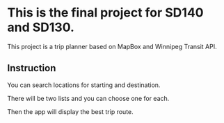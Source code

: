 # This is the final project for SD140 and SD130.

This project is a trip planner based on MapBox and Winnipeg Transit API.

## Instruction

You can search locations for starting and destination. 

There will be two lists and you can choose one for each.

Then the app will display the best trip route.
